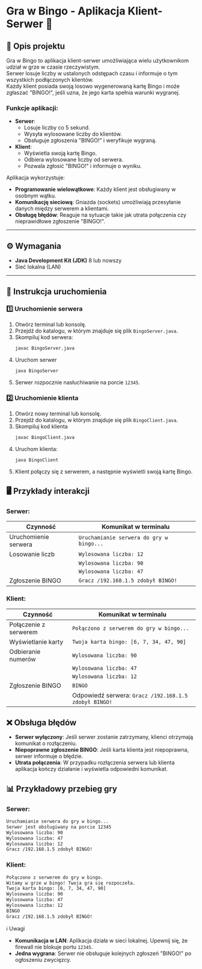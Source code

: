 # Gra w Bingo - Aplikacja Klient-Serwer 🎲

## 📜 Opis projektu
Gra w Bingo to aplikacja klient-serwer umożliwiająca wielu użytkownikom udział w grze w czasie rzeczywistym.  
Serwer losuje liczby w ustalonych odstępach czasu i informuje o tym wszystkich podłączonych klientów.  
Każdy klient posiada swoją losowo wygenerowaną kartę Bingo i może zgłaszać "BINGO!", jeśli uzna, że jego karta spełnia warunki wygranej.

### Funkcje aplikacji:
- **Serwer**: 
  - Losuje liczby co 5 sekund.
  - Wysyła wylosowane liczby do klientów.
  - Obsługuje zgłoszenia "BINGO!" i weryfikuje wygraną.
- **Klient**: 
  - Wyświetla swoją kartę Bingo.
  - Odbiera wylosowane liczby od serwera.
  - Pozwala zgłosić "BINGO!" i informuje o wyniku.

Aplikacja wykorzystuje:
- **Programowanie wielowątkowe**: Każdy klient jest obsługiwany w osobnym wątku.
- **Komunikację sieciową**: Gniazda (sockets) umożliwiają przesyłanie danych między serwerem a klientami.
- **Obsługę błędów**: Reaguje na sytuacje takie jak utrata połączenia czy nieprawidłowe zgłoszenie "BINGO!".

---

## ⚙️ Wymagania
- **Java Development Kit (JDK)** 8 lub nowszy
- Sieć lokalna (LAN)

---

## 🚀 Instrukcja uruchomienia

### 1️⃣ Uruchomienie serwera
1. Otwórz terminal lub konsolę.
2. Przejdź do katalogu, w którym znajduje się plik `BingoServer.java`.
3. Skompiluj kod serwera:
   ```bash
   javac BingoServer.java

4. Uruchom serwer
   ```bash
   java BingoServer

5. Serwer rozpocznie nasłuchiwanie na porcie `12345`.

### 2️⃣ Uruchomienie klienta
1. Otwórz nowy terminal lub konsolę.
2. Przejdź do katalogu, w którym znajduje się plik `BingoClient.java`.
3. Skompiluj kod klienta
   ```bash
   javac BingoClient.java

4. Uruchom klienta:
   ```bash
   java BingoClient

5. Klient połączy się z serwerem, a następnie wyświetli swoją kartę Bingo.

## 🖥️ Przykłady interakcji

### Serwer:

| Czynność                      | Komunikat w terminalu                     |
|-------------------------------|-------------------------------------------|
| Uruchomienie serwera          | `Uruchamianie serwera do gry w bingo...`  |
| Losowanie liczb               | `Wylosowana liczba: 12`                   |
|                               | `Wylosowana liczba: 90`                   |
|                               | `Wylosowana liczba: 47`                   |
| Zgłoszenie BINGO              | `Gracz /192.168.1.5 zdobył BINGO!`        |

### Klient:

| Czynność                      | Komunikat w terminalu                                 |
|-------------------------------|-------------------------------------------------------|
| Połączenie z serwerem         | `Połączono z serwerem do gry w bingo...`              |
| Wyświetlanie karty            | `Twoja karta bingo: [6, 7, 34, 47, 90]`               |
| Odbieranie numerów            | `Wylosowana liczba: 90`                               |
|                               | `Wylosowana liczba: 47`                               |
|                               | `Wylosowana liczba: 12`                               |
| Zgłoszenie BINGO              | `BINGO`                                               |
|                               | Odpowiedź serwera: `Gracz /192.168.1.5 zdobył BINGO!` |


## ❌ Obsługa błędów
- **Serwer wyłączony**: Jeśli serwer zostanie zatrzymany, klienci otrzymają komunikat o rozłączeniu.
- **Niepoprawne zgłoszenie BINGO**: Jeśli karta klienta jest niepoprawna, serwer informuje o błędzie.
- **Utrata połączenia**: W przypadku rozłączenia serwera lub klienta aplikacja kończy działanie i wyświetla odpowiedni komunikat.

  
## 📊 Przykładowy przebieg gry

### Serwer:
   ```bash
   Uruchamianie serwera do gry w bingo...
   Serwer jest obsługiwany na porcie 12345
   Wylosowana liczba: 90
   Wylosowana liczba: 47
   Wylosowana liczba: 12
   Gracz /192.168.1.5 zdobył BINGO!
   ```

### Klient:
   ```bash
   Połączono z serwerem do gry w bingo.
   Witamy w grze w bingo! Twoja gra się rozpoczeła.
   Twoja karta bingo: [6, 7, 34, 47, 90]
   Wylosowana liczba: 90
   Wylosowana liczba: 47
   Wylosowana liczba: 12
   BINGO
   Gracz /192.168.1.5 zdobył BINGO!
   ```

ℹ️ Uwagi
- **Komunikacja w LAN**: Aplikacja działa w sieci lokalnej. Upewnij się, że firewall nie blokuje portu `12345`.
- **Jedna wygrana**: Serwer nie obsługuje kolejnych zgłoszeń "BINGO!" po ogłoszeniu zwycięzcy.

